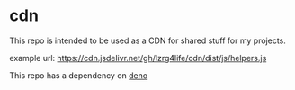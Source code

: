 # cdn

This repo is intended to be used as a CDN for shared stuff for my projects.

example url: https://cdn.jsdelivr.net/gh/lzrg4life/cdn/dist/js/helpers.js

This repo has a dependency on [deno](https://deno.land)

